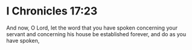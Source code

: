 # I Chronicles 17:23

And now, O Lord, let the word that you have spoken concerning your servant and concerning his house be established forever, and do as you have spoken,
